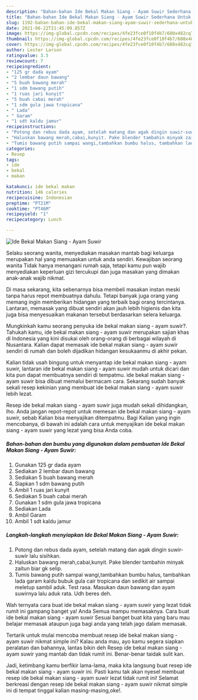 ```yaml
---
description: "Bahan-bahan Ide Bekal Makan Siang - Ayam Suwir Sederhana Untuk Jualan"
title: "Bahan-bahan Ide Bekal Makan Siang - Ayam Suwir Sederhana Untuk Jualan"
slug: 1192-bahan-bahan-ide-bekal-makan-siang-ayam-suwir-sederhana-untuk-jualan
date: 2021-06-22T21:45:09.857Z
image: https://img-global.cpcdn.com/recipes/4fe23fce0f10f4b7/680x482cq70/ide-bekal-makan-siang-ayam-suwir-foto-resep-utama.jpg
thumbnail: https://img-global.cpcdn.com/recipes/4fe23fce0f10f4b7/680x482cq70/ide-bekal-makan-siang-ayam-suwir-foto-resep-utama.jpg
cover: https://img-global.cpcdn.com/recipes/4fe23fce0f10f4b7/680x482cq70/ide-bekal-makan-siang-ayam-suwir-foto-resep-utama.jpg
author: Lester Larson
ratingvalue: 3.5
reviewcount: 7
recipeingredient:
- "125 gr dada ayam"
- "2 lembar daun bawang"
- "5 buah bawang merah"
- "1 sdm bawang putih"
- "1 ruas jari kunyit"
- "5 buah cabai merah"
- "1 sdm gula jawa tropicana"
- " Lada"
- " Garam"
- "1 sdt kaldu jamur"
recipeinstructions:
- "Potong dan rebus dada ayam, setelah matang dan agak dingin suwir-suwir lalu sisihkan."
- "Haluskan bawang merah,cabai,kunyit. Pake blender tambahin minyak zaitun biar gk selip."
- "Tumis bawang putih sampai wangi,tambahkan bumbu halus, tambahkan lada garam kaldu bubuk gula cair tropicana dan sedikit air sampai meletup sambil aduk. Test rasa. Masukan daun bawang dan ayam suwirnya lalu aduk rata. Udh beres deh."
categories:
- Resep
tags:
- ide
- bekal
- makan

katakunci: ide bekal makan 
nutrition: 146 calories
recipecuisine: Indonesian
preptime: "PT21M"
cooktime: "PT46M"
recipeyield: "1"
recipecategory: Lunch

---
```



![Ide Bekal Makan Siang - Ayam Suwir](https://img-global.cpcdn.com/recipes/4fe23fce0f10f4b7/680x482cq70/ide-bekal-makan-siang-ayam-suwir-foto-resep-utama.jpg)

Selaku seorang wanita, menyediakan masakan mantab bagi keluarga merupakan hal yang memuaskan untuk anda sendiri. Kewajiban seorang  wanita Tidak hanya menangani rumah saja, tetapi kamu pun wajib menyediakan keperluan gizi tercukupi dan juga masakan yang dimakan anak-anak wajib nikmat.

Di masa  sekarang, kita sebenarnya bisa membeli masakan instan meski tanpa harus repot membuatnya dahulu. Tetapi banyak juga orang yang memang ingin memberikan hidangan yang terbaik bagi orang tercintanya. Lantaran, memasak yang dibuat sendiri akan jauh lebih higienis dan kita juga bisa menyesuaikan makanan tersebut berdasarkan selera keluarga. 



Mungkinkah kamu seorang penyuka ide bekal makan siang - ayam suwir?. Tahukah kamu, ide bekal makan siang - ayam suwir merupakan sajian khas di Indonesia yang kini disukai oleh orang-orang di berbagai wilayah di Nusantara. Kalian dapat memasak ide bekal makan siang - ayam suwir sendiri di rumah dan boleh dijadikan hidangan kesukaanmu di akhir pekan.

Kalian tidak usah bingung untuk menyantap ide bekal makan siang - ayam suwir, lantaran ide bekal makan siang - ayam suwir mudah untuk dicari dan kita pun dapat membuatnya sendiri di tempatmu. ide bekal makan siang - ayam suwir bisa dibuat memalui bermacam cara. Sekarang sudah banyak sekali resep kekinian yang membuat ide bekal makan siang - ayam suwir lebih lezat.

Resep ide bekal makan siang - ayam suwir juga mudah sekali dihidangkan, lho. Anda jangan repot-repot untuk memesan ide bekal makan siang - ayam suwir, sebab Kalian bisa menyajikan ditempatmu. Bagi Kalian yang ingin mencobanya, di bawah ini adalah cara untuk menyajikan ide bekal makan siang - ayam suwir yang lezat yang bisa Anda coba.

<!--inarticleads1-->

##### Bahan-bahan dan bumbu yang digunakan dalam pembuatan Ide Bekal Makan Siang - Ayam Suwir:

1. Gunakan 125 gr dada ayam
1. Sediakan 2 lembar daun bawang
1. Sediakan 5 buah bawang merah
1. Siapkan 1 sdm bawang putih
1. Ambil 1 ruas jari kunyit
1. Sediakan 5 buah cabai merah
1. Gunakan 1 sdm gula jawa tropicana
1. Sediakan  Lada
1. Ambil  Garam
1. Ambil 1 sdt kaldu jamur




<!--inarticleads2-->

##### Langkah-langkah menyiapkan Ide Bekal Makan Siang - Ayam Suwir:

1. Potong dan rebus dada ayam, setelah matang dan agak dingin suwir-suwir lalu sisihkan.
1. Haluskan bawang merah,cabai,kunyit. Pake blender tambahin minyak zaitun biar gk selip.
1. Tumis bawang putih sampai wangi,tambahkan bumbu halus, tambahkan lada garam kaldu bubuk gula cair tropicana dan sedikit air sampai meletup sambil aduk. Test rasa. Masukan daun bawang dan ayam suwirnya lalu aduk rata. Udh beres deh.




Wah ternyata cara buat ide bekal makan siang - ayam suwir yang lezat tidak rumit ini gampang banget ya! Anda Semua mampu memasaknya. Cara buat ide bekal makan siang - ayam suwir Sesuai banget buat kita yang baru mau belajar memasak ataupun juga bagi anda yang telah jago dalam memasak.

Tertarik untuk mulai mencoba membuat resep ide bekal makan siang - ayam suwir nikmat simple ini? Kalau anda mau, ayo kamu segera siapkan peralatan dan bahannya, lantas bikin deh Resep ide bekal makan siang - ayam suwir yang mantab dan tidak rumit ini. Benar-benar taidak sulit kan. 

Jadi, ketimbang kamu berfikir lama-lama, maka kita langsung buat resep ide bekal makan siang - ayam suwir ini. Pasti kamu tak akan nyesel membuat resep ide bekal makan siang - ayam suwir lezat tidak rumit ini! Selamat berkreasi dengan resep ide bekal makan siang - ayam suwir nikmat simple ini di tempat tinggal kalian masing-masing,oke!.

